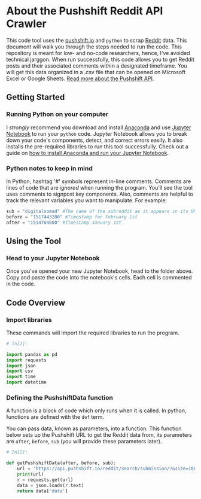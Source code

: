 # About the Pushshift Reddit API Crawler

This code tool uses the [pushshift.io](https://pushshift.io/) and `python` to scrap [Reddit](https://www.reddit.com/) data. This document will walk you through the steps needed to run the code. This repository is meant for low- and no-code researchers, hence, I've avoided technical jarggon. When run successfully, this code allows you to get Reddit posts and their associated comments within a designated timeframe. You will get this data organized in a .csv file that can be opened on Microsoft Excel or Google Sheets. [Read more about the Pushshift API](https://github.com/pushshift/api).

## Getting Started

### Running Python on your computer
I *strongly* recommend you download and install [Anaconda](https://www.anaconda.com/) and use [Jupyter Notebook](https://jupyter.org/) to run your `python` code. Jupyter Notebook allows you to break down your code's components, detect, and correct errors easily. It also installs the pre-required libraries to run this tool successfully. Check out a guide on [how to install Anaconda and run your Jupyter Notebook](https://sparkbyexamples.com/python/install-anaconda-jupyter-notebook/).

### Python notes to keep in mind
In Python, hashtag '#' symbols represent in-line comments. Comments are lines of code that are _ignored_ when running the program. You'll see the tool uses comments to signpost key components. Also, comments are helpful to track the relevant variables you want to manipulate. For example: 

```python
sub = "digitalnomad" #The name of the subreddit as it appears in its URL, in this case, https://www.reddit.com/r/digitalnomad/
before = "1517443200" #Timestamp for February 1st
after = "1514764800" #Timestamp January 1st
```

## Using the Tool

### Head to your Jupyter Notebook

Once you've opened your new Jupyter Notebook, head to the folder above. Copy and paste the code into the notebook's cells. Each cell is commented in the code. 

## Code Overview

### Import libraries

These commands will import the required libraries to run the program. 

```python
# In[1]:

import pandas as pd
import requests
import json
import csv
import time
import datetime
```

### Defining the PushshiftData function

A function is a block of code which only runs when it is called. In python, functions are defined with the `def` term.

You can pass data, known as parameters, into a function. This function below sets up the Pushshift URL to get the Reddit data from, its parameters are `after`, `before`, `sub` (you will provide these parameters later). 

```python
# In[2]:

def getPushshiftData(after, before, sub):
    url = 'https://api.pushshift.io/reddit/search/submission/?&size=1000&after='+str(after)+'&before='+str(before)+'&subreddit='+str(sub)
    print(url)
    r = requests.get(url)
    data = json.loads(r.text)
    return data['data']
```